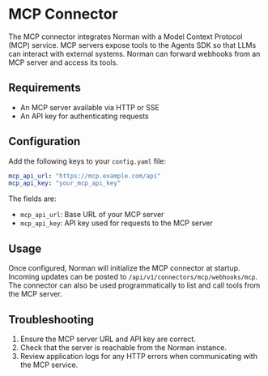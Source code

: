 # MCP Connector

The MCP connector integrates Norman with a Model Context Protocol (MCP) service. MCP servers expose tools to the Agents
SDK so that LLMs can interact with external systems.  Norman can forward webhooks from an MCP server and access its
tools.

## Requirements

- An MCP server available via HTTP or SSE
- An API key for authenticating requests

## Configuration

Add the following keys to your `config.yaml` file:

```yaml
mcp_api_url: "https://mcp.example.com/api"
mcp_api_key: "your_mcp_api_key"
```

The fields are:

- `mcp_api_url`: Base URL of your MCP server
- `mcp_api_key`: API key used for requests to the MCP server

## Usage

Once configured, Norman will initialize the MCP connector at startup. Incoming updates can be posted to
`/api/v1/connectors/mcp/webhooks/mcp`. The connector can also be used programmatically to list and call tools from the
MCP server.

## Troubleshooting

1. Ensure the MCP server URL and API key are correct.
2. Check that the server is reachable from the Norman instance.
3. Review application logs for any HTTP errors when communicating with the MCP service.
